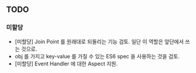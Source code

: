 ## TODO
### 미할당
* [미할당] Join Point 를 원래대로 되돌리는 기능 검토. 일단 이 역할은 앞단에서 쓰는 것으로.
 * obj 를 가지고 key-value 를 가질 수 있는 ES6 spec 을 사용하는 것을 검토.
* [미할당] Event Handler 에 대한 Aspect 지원.
